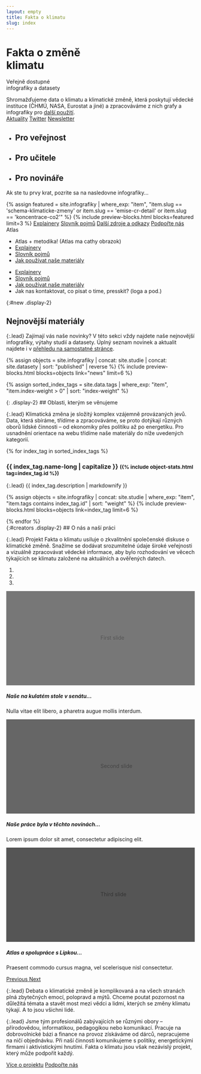```yaml
---
layout: empty
title: Fakta o klimatu
slug: index
---
```

<div class="section intro">
    <div class="container">
        <h1 class="display-1" id="home">Fakta o změně<br>klimatu</h1>
        <span class="tagline">Veřejně dostupné<br>infografiky a datasety</span>
        <p class="mb-5">Shromažďujeme data o klimatu a klimatické změně, která poskytují vědecké instituce (ČHMÚ, NASA, Eurostat a jiné) a zpracováváme z nich grafy a infografiky pro <a href="/jak-pouzivat" title="Jak používat naše materiály">další použití</a>.<br/>
            <a href="/aktuality" class="btn btn-secondary mt-3"><i class="fas fa-fw fa-newspaper"></i> Aktuality</a>
            <a href="https://twitter.com/{{ site.twitter }}" target="_blank" class="btn btn-secondary mt-3"><i class="fab fa-fw fa-twitter"></i> Twitter</a>
            <a href="{{ site.newsletter }}" target="_blank" class="btn btn-secondary mt-3"><i class="fas fa-fw fa-envelope-open-text"></i> Newsletter</a>
        </p>
        <ul class="nav nav-tabs" id="myTab" role="tablist">
            <li class="nav-item" role="presentation">
                <h2 class="nav-link bg-extralight-blue active" id="homee-tab" data-toggle="tab" href="#homee" role="tab" aria-controls="homee" aria-selected="true">Pro veřejnost</h2>
            </li>
            <li class="nav-item" role="presentation">
                <h2 class="nav-link bg-extralight-green" id="profile-tab" data-toggle="tab" href="#profile" role="tab" aria-controls="profile" aria-selected="false">Pro učitele</h2>
            </li>
            <li class="nav-item" role="presentation">
                <h2 class="nav-link bg-extralight-red" id="contact-tab" data-toggle="tab" href="#contact" role="tab" aria-controls="contact" aria-selected="false">Pro novináře</h2>
            </li>
        </ul>
    </div>
</div>

<div class="tab-content" id="myTabContent">
  <div class="section tab-pane fade show active bg-extralight-blue pt-4 pb-4" id="homee" role="tabpanel" aria-labelledby="homee-tab"><div class="container">
    <p class="lead mb-0"> Ak ste tu prvy krat, pozrite sa na nasledovne infografiky...</p>
    {% assign featured = site.infografiky | where_exp: "item", "item.slug == 'schema-klimaticke-zmeny' or item.slug == 'emise-cr-detail' or item.slug == 'koncentrace-co2'" %}
    {% include preview-blocks.html blocks=featured limit=3 %}
    <a href="/explainery" class="btn btn-primary"><i class="fas fa-fw fa-binoculars"></i> Explainery</a>
    <a href="/slovnik" class="btn btn-primary"><i class="fas fa-fw fa-book"></i> Slovník pojmů</a>
    <a href="" class="btn btn-primary"><i class="fas fa-fw fa-globe"></i> Další zdroje a odkazy</a>
    <a href="/podporte-nas" class="btn btn-primary"><i class="fas fa-fw fa-heart"></i> Podpořte nás</a>
    Atlas
  </div></div>
  
  <div class="section tab-pane fade bg-extralight-green pt-4 pb-4" id="profile" role="tabpanel" aria-labelledby="profile-tab"><div class="container">
  <ul>
    <li>Atlas + metodika! (Atlas ma cathy obrazok)</li>
    <li><a href="/explainery" class="btn btn-primary"><i class="fas fa-fw fa-binoculars"></i> Explainery</a></li>
    <li><a href="/slovnik" class="btn btn-primary"><i class="fas fa-fw fa-book"></i> Slovník pojmů</a></li>
    <li><a href="/jak-pouzivat" class="btn btn-primary"><i class="fas fa-fw fa-book-reader"></i> Jak používat naše materiály</a></li>  
  </ul>
  </div></div>

  <div class="section tab-pane fade bg-extralight-red pt-4 pb-4" id="contact" role="tabpanel" aria-labelledby="contact-tab"><div class="container">
  <ul>
    <li><a href="/explainery" class="btn btn-primary"><i class="fas fa-fw fa-binoculars"></i> Explainery</a></li>
    <li><a href="/slovnik" class="btn btn-primary"><i class="fas fa-fw fa-book"></i> Slovník pojmů</a></li>
    <li><a href="/jak-pouzivat" class="btn btn-primary"><i class="fas fa-fw fa-book-reader"></i> Jak používat naše materiály</a></li>
    <li>Jak nas kontaktovat, co pisat o time, presskit? (loga a pod.)</li>
  </ul>
  </div></div>
</div>

<div class="section section-new"><div class="container" markdown="1">

{:#new .display-2}
## Nejnovější materiály

{:.lead}
Zajímají vás naše novinky? V této sekci vždy najdete naše nejnovější infografiky, výtahy studií a datasety. Úplný seznam novinek a aktualit najdete i v [přehledu na samostatné stránce](/aktuality).

{% assign objects = site.infografiky | concat: site.studie | concat: site.datasety | sort: "published" | reverse %}
{% include preview-blocks.html blocks=objects link="news" limit=6 %}

</div></div>

{% assign sorted_index_tags = site.data.tags | where_exp: "item", "item.index-weight > 0" | sort: "index-weight" %}
<div class="section"><div class="container" markdown="1">
{: .display-2}
## Oblasti, kterým se věnujeme

{:.lead}
Klimatická změna je složitý komplex vzájemně provázaných jevů. Data, která sbíráme, třídíme a zpracováváme, se proto dotýkají různých oborů lidské činnosti – od ekonomiky přes politiku až po energetiku. Pro usnadnění orientace na webu třídíme naše materiály do níže uvedených kategorií.

<div class="accordion" id="accordionExample">
{% for index_tag in sorted_index_tags %}
<div class="accordion-item">
    <div class="accordion-header collapsed" id="heading_{{ index_tag.id }}" data-toggle="collapse" data-target="#collapse_{{ index_tag.id }}" aria-expanded="false" aria-controls="collapse_{{ index_tag.id }}">
        <h3 class="display-3">
        <span class="fa fa-fw fa-chevron-up"></span>
        {{ index_tag.name-long | capitalize }}
        <small class="text-secondary d-none d-md-inline">({% include object-stats.html tag=index_tag.id %})</small>
        </h3>
    </div>
    <div class="collapse" id="collapse_{{ index_tag.id }}"  aria-labelledby="heading_{{ index_tag.id }}" data-parent="#accordionExample" markdown="1">
{:.lead}
{{ index_tag.description | markdownify }}

{% assign objects = site.infografiky | concat: site.studie | where_exp: "item", "item.tags contains index_tag.id" | sort: "weight" %}
{% include preview-blocks.html blocks=objects link=index_tag limit=6 %}

</div>
</div>
{% endfor %}
</div> <!-- accordion end -->

</div></div>
<div class="section"><div class="container" markdown="1">
{:#creators .display-2}
## O nás a naší práci

{:.lead}
Projekt Fakta o klimatu usiluje o zkvalitnění společenské diskuse o klimatické změně.
Snažíme se dodávat srozumitelné údaje široké veřejnosti a vizuálně zpracovávat vědecké informace, aby bylo rozhodování ve věcech týkajících se klimatu založené na aktuálních a ověřených datech.

<div id="carouselExampleCaptions" class="carousel slide mb-4 mt-4" data-ride="carousel">
  <ol class="carousel-indicators">
    <li data-target="#carouselExampleCaptions" data-slide-to="0" class="active"></li>
    <li data-target="#carouselExampleCaptions" data-slide-to="1"></li>
    <li data-target="#carouselExampleCaptions" data-slide-to="2"></li>
  </ol>
  <div class="carousel-inner">
    <div class="carousel-item active">
      <svg class="bd-placeholder-img bd-placeholder-img-lg d-block w-100" width="800" height="400" xmlns="http://www.w3.org/2000/svg" preserveAspectRatio="xMidYMid slice" focusable="false" role="img" aria-label="Placeholder: First slide"><title>Placeholder</title><rect width="100%" height="100%" fill="#777"></rect><text x="50%" y="50%" fill="#555" dy=".3em">First slide</text></svg>
      <div class="carousel-caption d-none d-md-block">
        <h5>Naše na kulatém stole v senátu...</h5>
        <p>Nulla vitae elit libero, a pharetra augue mollis interdum.</p>
      </div>
    </div>
    <div class="carousel-item">
      <svg class="bd-placeholder-img bd-placeholder-img-lg d-block w-100" width="800" height="400" xmlns="http://www.w3.org/2000/svg" preserveAspectRatio="xMidYMid slice" focusable="false" role="img" aria-label="Placeholder: Second slide"><title>Placeholder</title><rect width="100%" height="100%" fill="#666"></rect><text x="50%" y="50%" fill="#444" dy=".3em">Second slide</text></svg>
      <div class="carousel-caption d-none d-md-block">
        <h5>Naše práce byla v těchto novinách...</h5>
        <p>Lorem ipsum dolor sit amet, consectetur adipiscing elit.</p>
      </div>
    </div>
    <div class="carousel-item">
      <svg class="bd-placeholder-img bd-placeholder-img-lg d-block w-100" width="800" height="400" xmlns="http://www.w3.org/2000/svg" preserveAspectRatio="xMidYMid slice" focusable="false" role="img" aria-label="Placeholder: Third slide"><title>Placeholder</title><rect width="100%" height="100%" fill="#555"></rect><text x="50%" y="50%" fill="#333" dy=".3em">Third slide</text></svg>
      <div class="carousel-caption d-none d-md-block">
        <h5>Atlas a spolupráce s Lipkou...</h5>
        <p>Praesent commodo cursus magna, vel scelerisque nisl consectetur.</p>
      </div>
    </div>
  </div>
  <a class="carousel-control-prev" href="#carouselExampleCaptions" role="button" data-slide="prev">
    <span class="carousel-control-prev-icon" aria-hidden="true"></span>
    <span class="sr-only">Previous</span>
  </a>
  <a class="carousel-control-next" href="#carouselExampleCaptions" role="button" data-slide="next">
    <span class="carousel-control-next-icon" aria-hidden="true"></span>
    <span class="sr-only">Next</span>
  </a>
</div>

{:.lead}
Debata o klimatické změně je komplikovaná a na všech stranách plná zbytečných emocí, polopravd a mýtů. Chceme poutat pozornost na důležitá témata a stavět most mezi vědci a lidmi, kterých se změny klimatu týkají. A to jsou všichni lidé.

{:.lead}
Jsme tým profesionálů zabývajících se různými obory – přírodovědou, informatikou, pedagogikou nebo komunikací. Pracuje na dobrovolnické bázi a finance na provoz získáváme od dárců, nepracujeme na ničí objednávku. Při naší činnosti komunikujeme s politiky, energetickými firmami i aktivistickými hnutími. Fakta o klimatu jsou však nezávislý projekt, který může podpořit každý.

<div class="button-block">
    <a href="/o-projektu" class="btn btn-primary btn-lg"><i class="fas fa-fw fa-info"></i> Více o projektu</a>
    <a href="/podporte-nas" class="btn btn-primary btn-lg"><i class="fas fa-fw fa-heart"></i> Podpořte nás</a>
</div>

</div></div>
